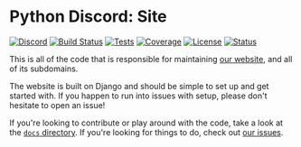 # Python Discord: Site
[![Discord](https://img.shields.io/discord/267624335836053506?color=%237289DA&label=Python%20Discord&logo=discord&logoColor=white)](https://discord.gg/2B963hn)
[![Build Status](https://dev.azure.com/python-discord/Python%20Discord/_apis/build/status/Site?branchName=master)](https://dev.azure.com/python-discord/Python%20Discord/_build/latest?definitionId=2&branchName=master)
[![Tests](https://img.shields.io/azure-devops/tests/python-discord/Python%20Discord/2?compact_message)](https://dev.azure.com/python-discord/Python%20Discord/_apis/build/status/Site?branchName=master)
[![Coverage](https://img.shields.io/azure-devops/coverage/python-discord/Python%20Discord/2/master)](https://dev.azure.com/python-discord/Python%20Discord/_apis/build/status/Site?branchName=master)
[![License](https://img.shields.io/github/license/python-discord/site)](LICENSE)
[![Status](https://img.shields.io/website?url=https%3A%2F%2Fpythondiscord.com)](https://pythondiscord.com)

This is all of the code that is responsible for maintaining
[our website](https://pythondiscord.com), and all of its subdomains.

The website is built on Django and should be simple to set up and get started with.
If you happen to run into issues with setup, please don't hesitate to open an issue!

If you're looking to contribute or play around with the code,
take a look at the [`docs` directory](docs). If you're looking for things
to do, check out [our issues](https://gitlab.com/python-discord/projects/site/issues).
